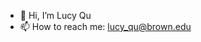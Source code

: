 - 👋 Hi, I’m Lucy Qu
- 📫 How to reach me: lucy_qu@brown.edu

<!---
lxcyqx/lxcyqx is a ✨ special ✨ repository because its `README.md` (this file) appears on your GitHub profile.
You can click the Preview link to take a look at your changes.
--->
